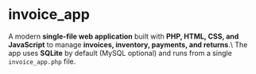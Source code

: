 # invoice_app
A modern **single-file web application** built with **PHP, HTML, CSS, and JavaScript** to manage **invoices, inventory, payments, and returns**.\ The app uses **SQLite** by default (MySQL optional) and runs from a single `invoice_app.php` file.
